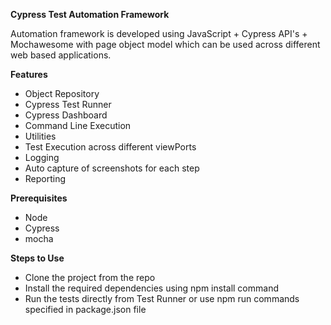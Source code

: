 **Cypress Test Automation Framework**

Automation framework is developed using JavaScript + Cypress API's + Mochawesome with page object model which can be used across different web based applications.

**Features**

*	Object Repository
*	Cypress Test Runner
*	Cypress Dashboard
*	Command Line Execution
*	Utilities
*	Test Execution across different viewPorts
*	Logging
*	Auto capture of screenshots for each step
*	Reporting

**Prerequisites**

*	Node 
*   Cypress
*	mocha

**Steps to Use**

*	Clone the project from the repo
*	Install the required dependencies using npm install command
*	Run the tests directly from Test Runner or use npm run commands specified in package.json file
